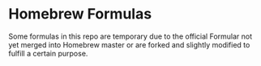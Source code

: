 # Homebrew Formulas

Some formulas in this repo are temporary due to the official Formular not yet
merged into Homebrew master or are forked and slightly modified to fulfill a
certain purpose.


